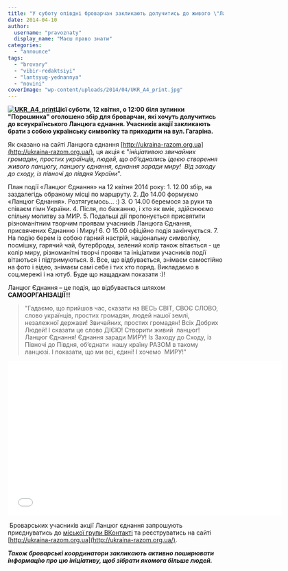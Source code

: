 ```yaml
---
title: "У суботу опівдні броварчан закликають долучитись до живого \"Ланцюга єднання\""
date: 2014-04-10
author: 
  username: "pravoznaty"
  display_name: "Маєш право знати"
categories: 
  - "announce"
tags: 
  - "brovary"
  - "vibir-redaktsiyi"
  - "lantsyug-yednannya"
  - "novini"
coverImage: "wp-content/uploads/2014/04/UKR_A4_print.jpg"
---
```


**[![UKR_A4_print](https://mpz.brovary.org/wp-content/uploads/2014/04/UKR_A4_print.jpg)](https://mpz.brovary.org/wp-content/uploads/2014/04/UKR_A4_print.jpg)Цієї суботи, 12 квітня, о 12:00 біля зупинки "Порошинка" оголошено збір для броварчан, які хочуть долучитись до всеукраїнського Ланцюга єднання. Учасників акції закликають брати з собою українську символіку та приходити на вул. Гагаріна.**

Як сказано на сайті Ланцюга єднання [http://ukraina-razom.org.ua](http://ukraina-razom.org.ua/), ця акція є "_ініціативою звичайних громадян, простих українців, людей, що об’єднались ідеєю створення живого ланцюгу, ланцюгу єднання, єднання заради миру!  Від заходу до сходу, із півночі до півдня України_".

План події «Ланцюг Єднання» на 12 квітня 2014 року: 1. 12.00 збір, на заздалегідь обраному місці по маршруту. 2. До 14.00 формуємо «Ланцюг Єднання». Розтягуємось... :) 3. О 14.00 беремося за руки та співаєм гімн України. 4. Після, по бажанню, і хто як вміє, здійснюємо спільну молитву за МИР. 5. Подальші дії пропонується присвятити різноманітним творчим проявам учасників Ланцюга Єднання, присвячених Єднанню і Миру! 6. О 15.00 офіційно подія закінчується. 7. На подію берем із собою гарний настрій, національну символіку, посмішку, гарячий чай, бутерброды, зелений колір також вітається - це колір миру, різноманітні творчі прояви та ініціативи учасників події вітаються і підтримуються. 8. Все, що відбувається, знімаєм самостійно на фото і відео, знімаєм самі себе і тих хто поряд. Викладаємо в соц.мережі і на ютуб. Буде що нащадкам показати :)!

Ланцюг Єднання – це подія, що відбувається шляхом **САМООРГАНІЗАЦІЇ**!!!

> "Гадаємо, що прийшов час, сказати на ВЕСЬ СВІТ, СВОЄ СЛОВО, слово українців, простих громадян, людей нашої землі, незалежної держави! Звичайних, простих громадян! Всіх Добрих Людей! І сказати це слово ДІЄЮ! Створити живий  ланцюг! Ланцюг Єднання! Єднання заради МИРУ! Із Заходу до Сходу, із Півночі до Півдня, об’єднати  нашу країну РАЗОМ в такому ланцюзі. І показати, що ми всі, єдині! І хочемо  МИРУ!"

<iframe src="//www.youtube.com/embed/1StuXilmfpc" height="360" width="640" allowfullscreen frameborder="0"></iframe>

 Броварських учасників акції Ланцюг єднання запрошують приєднуватись до [міської групи ВКонтакті](https://vk.com/event68836141) та реєструватись на сайті [http://ukraina-razom.org.ua](http://ukraina-razom.org.ua/).

_**Також броварські координатори закликають активно поширювати інформацію про цю ініціативу, щоб зібрати якомога більше людей.**_
